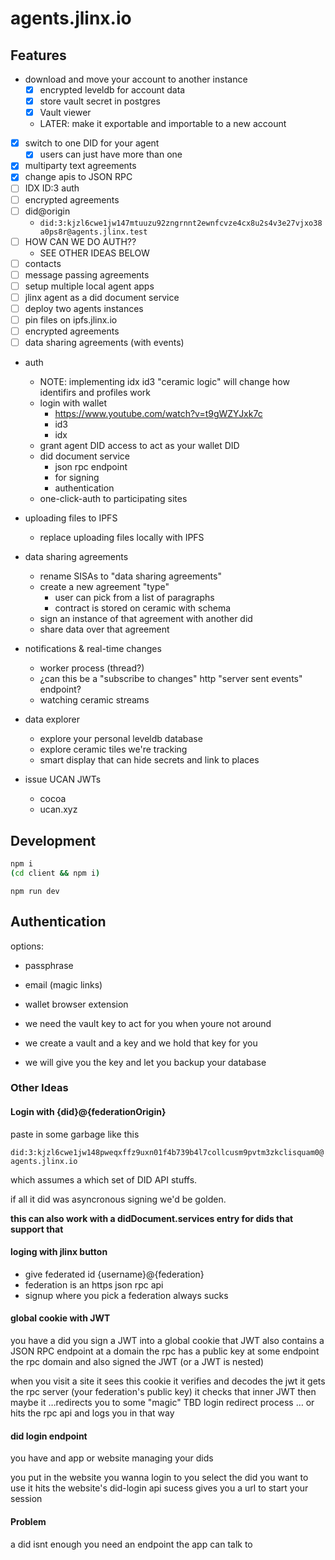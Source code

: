 # agents.jlinx.io

## Features

- download and move your account to another instance
  - [x] encrypted leveldb for account data
  - [x] store vault secret in postgres
  - [x] Vault viewer
  - LATER: make it exportable and importable to a new account

- [x] switch to one DID for your agent
  - [x] users can just have more than one

- [x] multiparty text agreements
- [x] change apis to JSON RPC
- [ ] IDX ID:3 auth
- [ ] encrypted agreements 
- [ ] did@origin 
  - `did:3:kjzl6cwe1jw147mtuuzu92zngrnnt2ewnfcvze4cx8u2s4v3e27vjxo38a0ps8r@agents.jlinx.test`
- [ ] HOW CAN WE DO AUTH??
  -  SEE OTHER IDEAS BELOW 
- [ ] contacts
- [ ] message passing agreements
- [ ] setup multiple local agent apps
- [ ] jlinx agent as a did document service
- [ ] deploy two agents instances
- [ ] pin files on ipfs.jlinx.io
- [ ] encrypted agreements 
- [ ] data sharing agreements (with events)

- auth
  - NOTE: implementing idx id3 "ceramic logic" will change how identifirs and profiles work
  - login with wallet
    - https://www.youtube.com/watch?v=t9gWZYJxk7c
    - id3
    - idx
  - grant agent DID access to act as your wallet DID
  - did document service
    - json rpc endpoint
    - for signing
    - authentication
  - one-click-auth to participating sites

- uploading files to IPFS
  - replace uploading files locally with IPFS

- data sharing agreements
  - rename SISAs to "data sharing agreements"
  - create a new agreement "type"
    - user can pick from a list of paragraphs
    - contract is stored on ceramic with schema
  - sign an instance of that agreement with another did
  - share data over that agreement

- notifications & real-time changes
  - worker process (thread?)
  - ¿can this be a "subscribe to changes" http "server sent events" endpoint?
  - watching ceramic streams

- data explorer
  - explore your personal leveldb database
  - explore ceramic tiles we're tracking
  - smart display that can hide secrets and link to places

- issue UCAN JWTs
  - cocoa
  - ucan.xyz


## Development

```bash
npm i
(cd client && npm i)
```


```
npm run dev
```


## Authentication

options: 
- passphrase
- email (magic links)
- wallet browser extension

- we need the vault key to act for you when youre not around
- we create a vault and a key and we hold that key for you
- we will give you the key and let you backup your database


### Other Ideas

#### Login with {did}@{federationOrigin}

paste in some garbage like this

`did:3:kjzl6cwe1jw148pweqxffz9uxn01f4b739b4l7collcusm9pvtm3zkclisquam0@agents.jlinx.io`

which assumes a which set of DID API stuffs.

if all it did was asyncronous signing we'd be golden.

**this can also work with a didDocument.services entry for dids that support that**

#### loging with jlinx button
  - give federated id {username}@{federation}
  - federation is an https json rpc api
  - signup where you pick a federation always sucks

#### global cookie with JWT

you have a did
you sign a JWT into a global cookie
that JWT also contains a JSON RPC endpoint at a domain
the rpc has a public key at some endpoint
the rpc domain and also signed the JWT (or a JWT is nested)

when you visit a site
it sees this cookie
it verifies and decodes the jwt
it gets the rpc server (your federation's public key)
it checks that inner JWT
then maybe it
  …redirects you to some "magic" TBD login redirect process
  … or hits the rpc api and logs you in that way

#### did login endpoint

you have and app or website managing your dids

you put in the website you wanna login to
you select the did you want to use
it hits the website's did-login api 
sucess gives you a url to start your session




#### Problem

a did isnt enough
you need an endpoint the app can talk to


